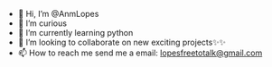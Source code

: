 - 👋 Hi, I’m @AnmLopes
- 👀 I’m curious
- 🌱 I’m currently learning python  
- 💞️ I’m looking to collaborate on new exciting projects✨✨ 
- 📫 How to reach me send me a email: lopesfreetotalk@gmail.com 


